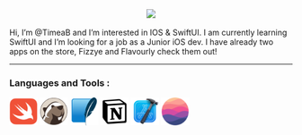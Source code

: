 <div id="header" align="center">
  <img src="https://media2.giphy.com/media/v1.Y2lkPTc5MGI3NjExenQzMTduY3VnOG1weGZ1a3VsZ295a2dlNWJkMXppc21yYzZmbjg0NyZlcD12MV9pbnRlcm5hbF9naWZfYnlfaWQmY3Q9Zw/78XCFBGOlS6keY1Bil/giphy.gif"/>
</div>

Hi, I’m @TimeaB and I’m interested in IOS & SwiftUI. I am currently learning SwiftUI and I’m looking for a job as a Junior iOS dev.
I have already two apps on the store, Fizzye and Flavourly check them out!

---
### Languages and Tools :
<div>
  <img src="https://github.com/devicons/devicon/blob/master/icons/swift/swift-original.svg" title="SwiftUI" alt="Swift" width="50" height="50"/>
  <img src="https://github.com/devicons/devicon/blob/master/icons/dbeaver/dbeaver-original.svg" title="DBeaver" alt="DBeaver" width="50" height="50"/>
  <img src="https://github.com/devicons/devicon/blob/master/icons/sqlite/sqlite-original.svg" title="SQLite" alt="SQLite" width="50" height="50"/>
  <img src="https://github.com/devicons/devicon/blob/master/icons/notion/notion-original.svg" title="Notion" alt="Notion" width="50" height="50"/>
  <img src="https://github.com/devicons/devicon/blob/master/icons/xcode/xcode-original.svg" title="XCode" alt="XCode" width="50" height="50"/>
  <img src="https://github.com/devicons/devicon/blob/master/icons/realm/realm-original.svg" title="Realm" alt="Realm" width="50" height="50"/>
</div>



<!---
philitingar/philitingar is a ✨ special ✨ repository because its `README.md` (this file) appears on your GitHub profile.
You can click the Preview link to take a look at your changes.
--->
